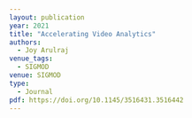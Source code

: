 ```yaml
---
layout: publication
year: 2021
title: "Accelerating Video Analytics"
authors:
  - Joy Arulraj
venue_tags:
  - SIGMOD
venue: SIGMOD
type:
  - Journal
pdf: https://doi.org/10.1145/3516431.3516442
---
```

